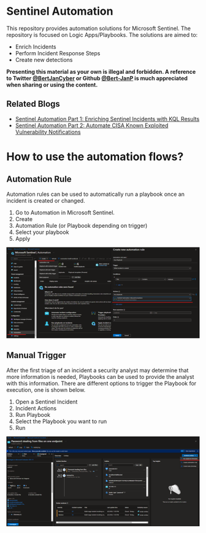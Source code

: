 # Sentinel Automation
This repository provides automation solutions for Microsoft Sentinel. The repository is focused on Logic Apps/Playbooks. The solutions are aimed to:
- Enrich Incidents
- Perform Incident Response Steps
- Create new detections

**Presenting this material as your own is illegal and forbidden. A reference to Twitter [@BertJanCyber](https://twitter.com/BertJanCyber) or Github [@Bert-JanP](https://github.com/Bert-JanP) is much appreciated when sharing or using the content.**

## Related Blogs
- [Sentinel Automation Part 1: Enriching Sentinel Incidents with KQL Results](https://kqlquery.com/posts/sentinel-automation-part1/)
- [Sentinel Automation Part 2: Automate CISA Known Exploited Vulnerability Notifications](https://kqlquery.com/posts/automatic-cisa-vulnerability-notifications/)

# How to use the automation flows?

## Automation Rule
Automation rules can be used to automatically run a playbook once an incident is created or changed.
1. Go to Automation in Microsoft Sentinel.
2. Create
3. Automation Rule (or Playbook depending on trigger)
4. Select your playbook
5. Apply

![Alt text](./Images/AutomationRuleCreation.png "Automation Rule Creation")

## Manual Trigger
After the first triage of an incident a security analyst may determine that more information is needed, Playbooks can be used to provide the analyst with this information. There are different options to trigger the Playbook for execution, one is shown below.
1. Open a Sentinel Incident
2. Incident Actions
3. Run Playbook
4. Select the Playbook you want to run
5. Run

![Alt text](./Images/IncidentTrigger.png "Incident Playbook Trigger")